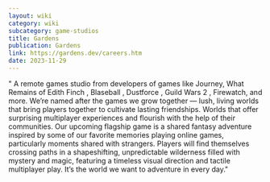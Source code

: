 ```yaml
---
layout: wiki
category: wiki
subcategory: game-studios
title: Gardens
publication: Gardens
link: https://gardens.dev/careers.htm
date: 2023-11-29
---
```


" A remote games studio from developers of games like Journey, What Remains of Edith Finch , Blaseball , Dustforce , Guild Wars 2 , Firewatch, and more. We’re named after the games we grow together — lush, living worlds that bring players together to cultivate lasting friendships. Worlds that offer surprising multiplayer experiences and flourish with the help of their communities. Our upcoming flagship game is a shared fantasy adventure inspired by some of our favorite memories playing online games, particularly moments shared with strangers. Players will find themselves crossing paths in a shapeshifting, unpredictable wilderness filled with mystery and magic, featuring a timeless visual direction and tactile multiplayer play. It’s the world we want to adventure in every day."
